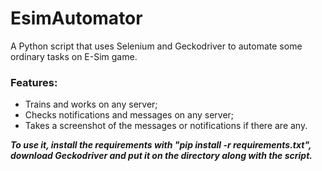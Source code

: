 # EsimAutomator
A Python script that uses Selenium and Geckodriver to automate some ordinary tasks on E-Sim game.

### Features:
- Trains and works on any server;
- Checks notifications and messages on any server;
- Takes a screenshot of the messages or notifications if there are any.

***To use it, install the requirements with "pip install -r requirements.txt", download Geckodriver and put it on the directory along with the script.***
